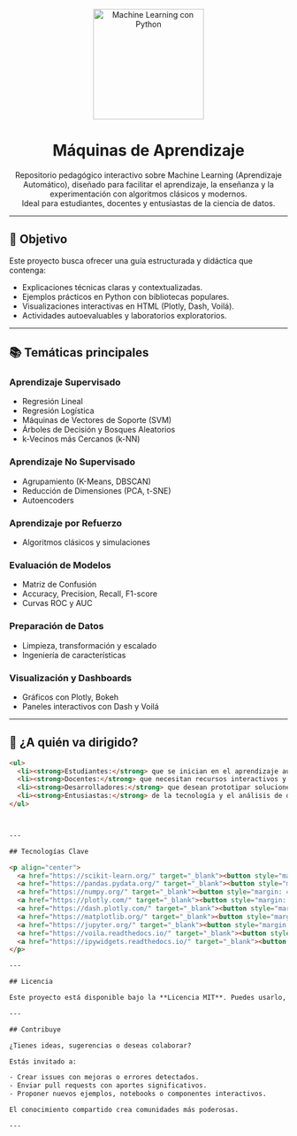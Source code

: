 <!-- Encabezado con imagen central -->
<p align="center">
  <img src="https://raw.githubusercontent.com/eduardoleon9010/maquinas_de_aprendizaje/main/assets/ml_python_logo_3d.png" alt="Machine Learning con Python" width="200"/>
</p>

<h1 align="center">Máquinas de Aprendizaje</h1>

<p align="center">
Repositorio pedagógico interactivo sobre Machine Learning (Aprendizaje Automático), diseñado para facilitar el aprendizaje, la enseñanza y la experimentación con algoritmos clásicos y modernos.<br>
Ideal para estudiantes, docentes y entusiastas de la ciencia de datos.
</p>

---

## 🎯 Objetivo

Este proyecto busca ofrecer una guía estructurada y didáctica que contenga:

- Explicaciones técnicas claras y contextualizadas.
- Ejemplos prácticos en Python con bibliotecas populares.
- Visualizaciones interactivas en HTML (Plotly, Dash, Voilá).
- Actividades autoevaluables y laboratorios exploratorios.

---

## 📚 Temáticas principales

### Aprendizaje Supervisado
- Regresión Lineal
- Regresión Logística
- Máquinas de Vectores de Soporte (SVM)
- Árboles de Decisión y Bosques Aleatorios
- k-Vecinos más Cercanos (k-NN)

### Aprendizaje No Supervisado
- Agrupamiento (K-Means, DBSCAN)
- Reducción de Dimensiones (PCA, t-SNE)
- Autoencoders

### Aprendizaje por Refuerzo
- Algoritmos clásicos y simulaciones

### Evaluación de Modelos
- Matriz de Confusión
- Accuracy, Precision, Recall, F1-score
- Curvas ROC y AUC

### Preparación de Datos
- Limpieza, transformación y escalado
- Ingeniería de características

### Visualización y Dashboards
- Gráficos con Plotly, Bokeh
- Paneles interactivos con Dash y Voilá

---

## 👥 ¿A quién va dirigido?

```html
<ul>
  <li><strong>Estudiantes:</strong> que se inician en el aprendizaje automático.</li>
  <li><strong>Docentes:</strong> que necesitan recursos interactivos y estructurados.</li>
  <li><strong>Desarrolladores:</strong> que desean prototipar soluciones con IA.</li>
  <li><strong>Entusiastas:</strong> de la tecnología y el análisis de datos.</li>
</ul>



---

## Tecnologías Clave

<p align="center">
  <a href="https://scikit-learn.org/" target="_blank"><button style="margin: 4px;">scikit-learn</button></a>
  <a href="https://pandas.pydata.org/" target="_blank"><button style="margin: 4px;">pandas</button></a>
  <a href="https://numpy.org/" target="_blank"><button style="margin: 4px;">numpy</button></a>
  <a href="https://plotly.com/" target="_blank"><button style="margin: 4px;">plotly</button></a>
  <a href="https://dash.plotly.com/" target="_blank"><button style="margin: 4px;">dash</button></a>
  <a href="https://matplotlib.org/" target="_blank"><button style="margin: 4px;">matplotlib</button></a>
  <a href="https://jupyter.org/" target="_blank"><button style="margin: 4px;">jupyter</button></a>
  <a href="https://voila.readthedocs.io/" target="_blank"><button style="margin: 4px;">voila</button></a>
  <a href="https://ipywidgets.readthedocs.io/" target="_blank"><button style="margin: 4px;">ipywidgets</button></a>
</p>

---

## Licencia

Este proyecto está disponible bajo la **Licencia MIT**. Puedes usarlo, adaptarlo y compartirlo libremente, citando su fuente original.

---

## Contribuye

¿Tienes ideas, sugerencias o deseas colaborar?

Estás invitado a:

- Crear issues con mejoras o errores detectados.
- Enviar pull requests con aportes significativos.
- Proponer nuevos ejemplos, notebooks o componentes interactivos.

El conocimiento compartido crea comunidades más poderosas.

---
